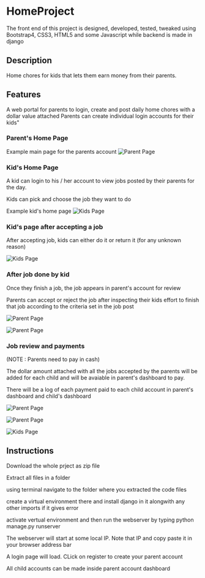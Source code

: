 # HomeProject
The front end of this project is designed, developed, tested, tweaked using Bootstrap4, CSS3, HTML5 and some Javascript while backend is made in django

## Description
Home chores for kids that lets them earn money from their parents.

## Features
A web portal for parents to login, create and post daily home chores with a dollar value attached
Parents can create individual login accounts for their kids"

### Parent's Home Page
Example main page for the parents account
![Parent Page](https://github.com/fnmalik2002/HomeProject/blob/main/Resources/parent's%20main%20page.png)

### Kid's Home Page
A kid can login to his / her account to view jobs posted by their parents for the day.

Kids can pick and choose the job they want to do

Example kid's home page
![Kids Page](https://github.com/fnmalik2002/HomeProject/blob/main/Resources/child's%20main%20page.png)

### Kid's page after accepting a job
After accepting job, kids can either do it or return it (for any unknown reason)

![Kids Page](https://github.com/fnmalik2002/HomeProject/blob/main/Resources/job%20accepted%20page.png)

### After job done by kid
Once they finish a job, the job appears in parent's account for review

Parents can accept or reject the job after inspecting their kids effort to finish that job according to the criteria set in the job post


![Parent Page](https://github.com/fnmalik2002/HomeProject/blob/main/Resources/job%20review%20page%202.png)

![Parent Page](https://github.com/fnmalik2002/HomeProject/blob/main/Resources/job%20review%20page1.png)

### Job review and payments
(NOTE : Parents need to pay in cash)

The dollar amount attached with all the jobs accepted by the parents will be added for each child and will be avaiable in parent's dashboard to pay.

There will be a log of each payment paid to each child account in parent's dashboard and child's dashboard


![Parent Page](https://github.com/fnmalik2002/HomeProject/blob/main/Resources/pay%20the%20job.png)

![Parent Page](https://github.com/fnmalik2002/HomeProject/blob/main/Resources/parent's%20dashboard.png)

![Kids Page](https://github.com/fnmalik2002/HomeProject/blob/main/Resources/child's%20dashboard.png)

## Instructions

Download the whole prject as zip file

Extract all files in a folder

using terminal navigate to the folder where you extracted the code files

create a virtual environment there and install django in it alongwith any other imports if it gives error

activate vertual environment and then run the webserver by typing python manage.py runserver

The webserver will start at some local IP. Note that IP and copy paste it in your browser address bar 

A login page will load. CLick on register to create your parent account

All child accounts can be made inside parent account dashboard



